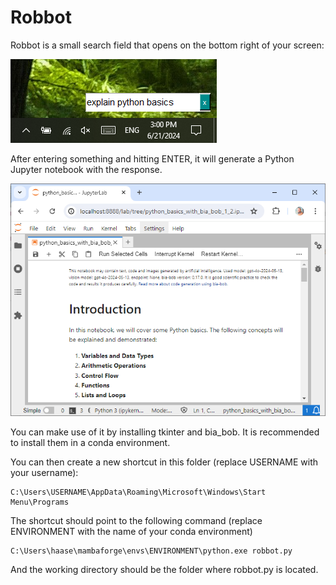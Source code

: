 # Robbot

Robbot is a small search field that opens on the bottom right of your screen:

![img.png](docs/screenshot.png)

After entering something and hitting ENTER, it will generate a Python Jupyter notebook with the response.

![img.png](docs/screenshot2.png)

You can make use of it by installing tkinter and bia_bob. It is recommended to install them in a conda environment.

You can then create a new shortcut in this folder (replace USERNAME with your username):

```
C:\Users\USERNAME\AppData\Roaming\Microsoft\Windows\Start Menu\Programs
```

The shortcut should point to the following command (replace ENVIRONMENT with the name of your conda environment)

```
C:\Users\haase\mambaforge\envs\ENVIRONMENT\python.exe robbot.py
```

And the working directory should be the folder where robbot.py is located.

